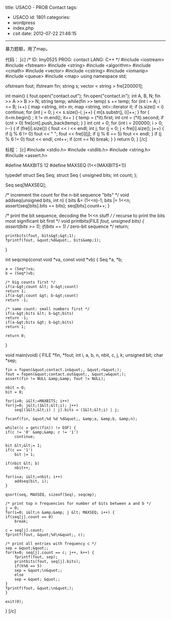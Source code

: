 title: USACO - PROB Contact
tags:
  - USACO
id: 1801
categories:
  - wordpress
  - index.php
  - csit
date: 2012-07-22 21:46:15
---

暴力题额，用了map。

代码：<!--more-->
[c]
/*
ID: lmy0525
PROG: contact
LANG: C++
*/
#include &lt;iostream&gt;
#include &lt;fstream&gt;
#include &lt;string&gt;
#include &lt;algorithm&gt;
#include &lt;cmath&gt;
#include &lt;vector&gt;
#include &lt;cstring&gt;
#include &lt;iomanip&gt;
#include &lt;queue&gt;
#include &lt;map&gt;
using namespace std;

ofstream fout;
ifstream fin;
string s;
vector &lt; string &gt; fre[200001];

int main()
{
    fout.open(&quot;contact.out&quot;);
    fin.open(&quot;contact.in&quot;);
    int A, B, N;
    fin &gt;&gt; A &gt;&gt; B &gt;&gt; N;
    string temp;
    while(fin &gt;&gt; temp)
        s += temp;
    for (int i = A; i &lt;= B; i++)
    {
        map &lt;string, int&gt; m;
        map &lt;string, int&gt;::iterator it;
        if (s.size() &lt; i) continue;
        for (int j = 0; j &lt;= s.size()-i; j++)
        {
            m[s.substr(j, i)]++;
        }
        for ( it=m.begin() ; it != m.end(); it++ )
        {
            temp = (*it).first;
            int cnt = (*it).second;
            if (cnt &gt; 0) fre[cnt].push_back(temp);
        }
    }
    int cnt = 0;
    for (int i = 200000; i &gt; 0; i--)
    {
        if (fre[i].size())
        {
            fout &lt;&lt; i &lt;&lt; endl;
            int j;
            for (j = 0; j &lt; fre[i].size(); j++)
            {
                if (j % 6 != 0) fout &lt;&lt; &quot; &quot;;
                fout &lt;&lt; fre[i][j];
                if (j % 6 == 5) fout &lt;&lt; endl;
            }
            if (j % 6 != 0) fout &lt;&lt; endl;
            cnt++;
            if (cnt == N) break;
        }
    }
    return 0;
}
[/c]

标程：
[c]
#include &lt;stdio.h&gt;
#include &lt;stdlib.h&gt;
#include &lt;string.h&gt;
#include &lt;assert.h&gt;

#define MAXBITS 12
#define MAXSEQ (1&lt;&lt;(MAXBITS+1))

typedef struct Seq Seq;
struct Seq {
    unsigned bits;
    int count;
};

Seq seq[MAXSEQ];

/* increment the count for the n-bit sequence &quot;bits&quot; */
void
addseq(unsigned bits, int n)
{
    bits &amp;= (1&lt;&lt;n)-1;
    bits |= 1&lt;&lt;n;
    assert(seq[bits].bits == bits);
    seq[bits].count++;
}

/* print the bit sequence, decoding the 1&lt;&lt;n stuff */
/* recurse to print the bits most significant bit first */
void
printbits(FILE *fout, unsigned bits)
{
    assert(bits &gt;= 1);
    if(bits == 1)	/* zero-bit sequence */
	return;

    printbits(fout, bits&gt;&gt;1);
    fprintf(fout, &quot;%d&quot;, bits&amp;1);
}

int
seqcmp(const void *va, const void *vb)
{
    Seq *a, *b;

    a = (Seq*)va;
    b = (Seq*)vb;

    /* big counts first */
    if(a-&gt;count &lt; b-&gt;count)
	return 1;
    if(a-&gt;count &gt; b-&gt;count)
	return -1;

    /* same count: small numbers first */
    if(a-&gt;bits &lt; b-&gt;bits)
	return -1;
    if(a-&gt;bits &gt; b-&gt;bits)
	return 1;

    return 0;
}

void
main(void)
{
    FILE *fin, *fout;
    int i, a, b, n, nbit, c, j, k;
    unsigned bit;
    char *sep;

    fin = fopen(&quot;contact.in&quot;, &quot;r&quot;);
    fout = fopen(&quot;contact.out&quot;, &quot;w&quot;);
    assert(fin != NULL &amp;&amp; fout != NULL);

    nbit = 0;
    bit = 0;

    for(i=0; i&lt;=MAXBITS; i++)
	for(j=0; j&lt;(1&lt;&lt;i); j++)
	    seq[(1&lt;&lt;i) | j].bits = (1&lt;&lt;i) | j;

    fscanf(fin, &quot;%d %d %d&quot;, &amp;a, &amp;b, &amp;n);

    while((c = getc(fin)) != EOF) {
	if(c != '0' &amp;&amp; c != '1')
	    continue;

	bit &lt;&lt;= 1;
	if(c == '1')
	    bit |= 1;

	if(nbit &lt; b)
	    nbit++;

	for(i=a; i&lt;=nbit; i++)
	    addseq(bit, i);
    }

    qsort(seq, MAXSEQ, sizeof(Seq), seqcmp);

    /* print top n frequencies for number of bits between a and b */
    j = 0;
    for(i=0; i&lt;n &amp;&amp; j &lt; MAXSEQ; i++) {
	if(seq[j].count == 0)
	    break;

	c = seq[j].count;
	fprintf(fout, &quot;%d\n&quot;, c);

	/* print all entries with frequency c */
	sep = &quot;&quot;;
	for(k=0; seq[j].count == c; j++, k++) {
	    fprintf(fout, sep);
	    printbits(fout, seq[j].bits);
	    if(k%6 == 5)
		sep = &quot;\n&quot;;
	    else
		sep = &quot; &quot;;
	}
	fprintf(fout, &quot;\n&quot;);
    }

    exit(0);
}
[/c]